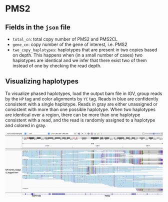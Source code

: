 # PMS2

## Fields in the `json` file

- `total_cn`: total copy number of PMS2 and PMS2CL
- `gene_cn`: copy number of the gene of interest, i.e. PMS2
- `two_copy_haplotypes`: haplotypes that are present in two copies based on depth. This happens when (in a small number of cases) two haplotypes are identical and we infer that there exist two of them instead of one by checking the read depth.

## Visualizing haplotypes

To visualize phased haplotypes, load the output bam file in IGV, group reads by the `HP` tag and color alignments by `YC` tag. Reads in blue are confidently consistent with a single haplotype. Reads in gray are either unassigned or consistent with more than one possible haplotype. When two haplotypes are identical over a region, there can be more than one haplotype consistent with a read, and the read is randomly assigned to a haplotype and colored in gray. 

![PMS2 example](figures/PMS2.png)